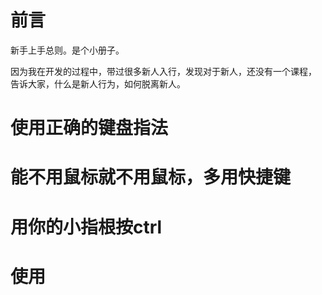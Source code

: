 # 前言

新手上手总则。是个小册子。

因为我在开发的过程中，带过很多新人入行，发现对于新人，还没有一个课程，
告诉大家，什么是新人行为，如何脱离新人。

# 使用正确的键盘指法

# 能不用鼠标就不用鼠标，多用快捷键

# 用你的小指根按ctrl

# 使用

